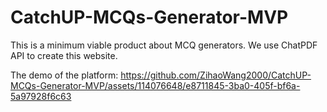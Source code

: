 # CatchUP-MCQs-Generator-MVP

This is a minimum viable product about MCQ generators. We use ChatPDF API to create this website. 

The demo of the platform:
https://github.com/ZihaoWang2000/CatchUP-MCQs-Generator-MVP/assets/114076648/e8711845-3ba0-405f-bf6a-5a97928f6c63
